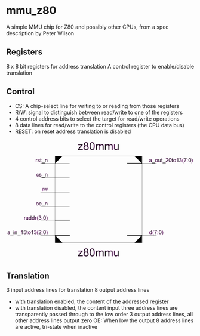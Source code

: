 # mmu_z80
A simple MMU chip for Z80 and possibly other CPUs, from a spec description by Peter Wilson

## Registers
8 x 8 bit registers for address translation
A control register to enable/disable translation

## Control
- CS: A chip-select line for writing to or reading from those registers
- R/W: signal to distinguish between read/write to one of the registers
- 4 control address bits to select the target for read/write operations
- 8 data lines for read/write to the control registers (the CPU data bus)
- RESET: on reset address translation is disabled

![image](https://github.com/mcleod-ideafix/mmu_z80/blob/main/mmu_pinout.png)

## Translation
3 input address lines for translation
8 output address lines
- with translation enabled, the content of the addressed register
- with translation disabled, the content input three address lines are transparently passed through to the 
low order 3 output address lines, all other address lines output zero
OE: When low the output 8 address lines are active, tri-state when inactive
